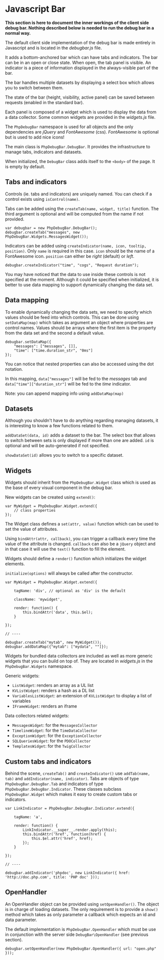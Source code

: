# Javascript Bar

**This section is here to document the inner workings of the client side debug bar.
Nothing described below is needed to run the debug bar in a normal way.**

The default client side implementation of the debug bar is made
entirely in Javascript and is located in the *debugbar.js* file. 

It adds a bottom-anchored bar which can have tabs and indicators. 
The bar can be in an open or close state. When open, the tab panel is
visible.
An indicator is a piece of information displayed in the always-visible 
part of the bar.

The bar handles multiple datasets by displaying a select box
which allows you to switch between them.

The state of the bar (height, visibility, active panel) can be saved
between requests (enabled in the standard bar).

Each panel is composed of a widget which is used to display the
data from a data collector. Some common widgets are provided in
the *widgets.js* file.

The `PhpDebugBar` namespace is used for all objects and the only
dependencies are *jQuery* and *FontAwesome* (css). *FontAwesome* is
optional but is used to add nice icons!

The main class is `PhpDebugBar.DebugBar`. It provides the infrastructure
to manage tabs, indicators and datasets.

When initialized, the `DebugBar` class adds itself to the `<body>` of the
page. It is empty by default.

## Tabs and indicators

Controls (ie. tabs and indicators) are uniquely named. You can check if
a control exists using `isControl(name)`.

Tabs can be added using the `createTab(name, widget, title)` function.
The third argument is optional and will be computed from the name if not
provided.

    var debugbar = new PhpDebugBar.DebugBar();
    debugbar.createTab("messages", new PhpDebugBar.Widgets.MessagesWidget());

Indicators can be added using `createIndicator(name, icon, tooltip, position)`.
Only `name` is required in this case. `icon` should be the name of a FontAwesome
icon. `position` can either be *right* (default) or *left*.

    debugbar.createIndicator("time", "cogs", "Request duration");

You may have noticed that the data to use inside these controls is not
specified at the moment. Although it could be specified when initialized, it
is better to use data mapping to support dynamically changing the data set.

## Data mapping

To enable dynamically changing the data sets, we need to specify which values
should be feed into which controls. This can be done using `setDataMap(map)`
which takes as argument an object where properties are control names. Values
should be arrays where the first item is the property from the data set and 
the second a default value.

    debugbar.setDataMap({
        "messages": ["messages", []],
        "time": ["time.duration_str", "0ms"]
    });

You can notice that nested properties can also be accessed using the dot
notation.

In this mapping, `data["messages"]` will be fed to the *messages* tab
and `data["time"]["duration_str"]` will be fed to the *time* indicator.

Note: you can append mapping info using `addDataMap(map)`

## Datasets

Although you shouldn't have to do anything regarding managing datasets,
it is interesting to know a few functions related to them.

`addDataSet(data, id)` adds a dataset to the bar. The select box that
allows to switch between sets is only displayed if more than one are added.
`id` is optional and will be auto-generated if not specified.

`showDataSet(id)` allows you to switch to a specific dataset.

## Widgets

Widgets should inherit from the `PhpDebugBar.Widget` class which is used
as the base of every visual component in the debug bar.

New widgets can be created using `extend()`:

    var MyWidget = PhpDebugBar.Widget.extend({
        // class properties
    });

The Widget class defines a `set(attr, value)` function which can be used
to set the value of attributes.

Using `bindAttr(attr, callback)`, you can trigger a callback every time
the value of the attribute is changed. `callback` can also be a `jQuery`
object and in that case it will use the `text()` function to fill the element.

Widgets should define a `render()` function which initializes the widget
elements.

`initialize(options)` will always be called after the constructor.

    var MyWidget = PhpDebugBar.Widget.extend({

        tagName: 'div', // optional as 'div' is the default

        className: 'mywidget',

        render: function() {
            this.bindAttr('data', this.$el);
        }

    });

    // ----

    debugbar.createTab("mytab", new MyWidget());
    debugbar.addDataMap({"mytab": ["mydata", ""]});

Widgets for bundled data collectors are included as well as more generic
widgets that you can build on top of. They are located in *widgets.js* in
the `PhpDebugBar.Widgets` namespace.

Generic widgets:

 - `ListWidget`: renders an array as a UL list
 - `KVListWidget`: renders a hash as a DL list
 - `VariablesListWidget`: an extension of `KVListWidget` to display a list of variables
 - `IFrameWidget`: renders an iframe

Data collectors related widgets:

 - `MessagesWidget`: for the `MessagesCollector`
 - `TimelineWidget`: for the `TimeDataCollector`
 - `ExceptionWidget`: for the `ExceptionCollector`
 - `SQLQueriesWidget`: for the `PDOCollector`
 - `TemplatesWidget`: for the `TwigCollector`

## Custom tabs and indicators

Behind the scene, `createTab()` and `createIndicator()` use `addTab(name, tab)` and 
`addIndicator(name, indicator)`. Tabs are objects of type `PhpDebugBar.DebugBar.Tab` 
and indicators of type `PhpDebugBar.DebugBar.Indicator`. These classes subclass 
`PhpDebugBar.Widget` which makes it easy to create custom tabs or indicators.

    var LinkIndicator = PhpDebugBar.DebugBar.Indicator.extend({

        tagName: 'a',

        render: function() {
            LinkIndicator.__super__.render.apply(this);
            this.bindAttr('href', function(href) {
                this.$el.attr('href', href);
            });
        }

    });

    // ----

    debugbar.addIndicator('phpdoc', new LinkIndicator({ href: 'http://doc.php.com', title: 'PHP doc' }));

## OpenHandler

An OpenHandler object can be provided using `setOpenHandler()`. The object is in charge
of loading datasets. The only requirement is to provide a `show()` method which takes
as only parameter a callback which expects an id and data parameter.

The default implementation is `PhpDebugBar.OpenHandler` which must be use in conjunction
with the server side `DebugBar\OpenHandler` (see previous section).

    debugbar.setOpenHandler(new PhpDebugBar.OpenHandler({ url: "open.php" }));